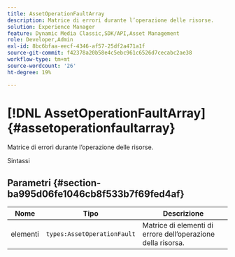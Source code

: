 ```yaml
---
title: AssetOperationFaultArray
description: Matrice di errori durante l’operazione delle risorse.
solution: Experience Manager
feature: Dynamic Media Classic,SDK/API,Asset Management
role: Developer,Admin
exl-id: 8bc6bfaa-eecf-4346-af57-25df2a471a1f
source-git-commit: f42378a20b58e4c5ebc961c6526d7cecabc2ae38
workflow-type: tm+mt
source-wordcount: '26'
ht-degree: 19%

---
```


# [!DNL AssetOperationFaultArray]{#assetoperationfaultarray}

Matrice di errori durante l’operazione delle risorse.

Sintassi

## Parametri {#section-ba995d06fe1046cb8f533b7f69fed4af}

| Nome | Tipo | Descrizione |
|---|---|---|
| elementi | `types:AssetOperationFault` | Matrice di elementi di errore dell’operazione della risorsa. |
